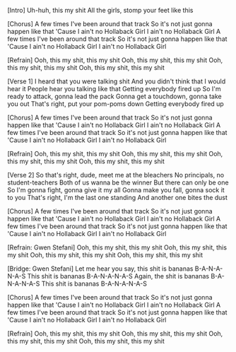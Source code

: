 [Intro]
Uh-huh, this my shit
All the girls, stomp your feet like this

[Chorus]
A few times I've been around that track
So it's not just gonna happen like that
'Cause I ain't no Hollaback Girl
I ain't no Hollaback Girl
A few times I've been around that track
So it's not just gonna happen like that
'Cause I ain't no Hollaback Girl
I ain't no Hollaback Girl

[Refrain]
Ooh, this my shit, this my shit
Ooh, this my shit, this my shit
Ooh, this my shit, this my shit
Ooh, this my shit, this my shit

[Verse 1]
I heard that you were talking shit
And you didn't think that I would hear it
People hear you talking like that
Getting everybody fired up
So I'm ready to attack, gonna lead the pack
Gonna get a touchdown, gonna take you out
That's right, put your pom-poms down
Getting everybody fired up


[Chorus]
A few times I've been around that track
So it's not just gonna happen like that
'Cause I ain't no Hollaback Girl
I ain't no Hollaback Girl
A few times I've been around that track
So it's not just gonna happen like that
'Cause I ain't no Hollaback Girl
I ain't no Hollaback Girl

[Refrain]
Ooh, this my shit, this my shit
Ooh, this my shit, this my shit
Ooh, this my shit, this my shit
Ooh, this my shit, this my shit

[Verse 2]
So that's right, dude, meet me at the bleachers
No principals, no student-teachers
Both of us wanna be the winner
But there can only be one
So I'm gonna fight, gonna give it my all
Gonna make you fall, gonna sock it to you
That's right, I'm the last one standing
And another one bites the dust


[Chorus]
A few times I've been around that track
So it's not just gonna happen like that
'Cause I ain't no Hollaback Girl
I ain't no Hollaback Girl
A few times I've been around that track
So it's not just gonna happen like that
'Cause I ain't no Hollaback Girl
I ain't no Hollaback Girl

[Refrain: Gwen Stefani]
Ooh, this my shit, this my shit
Ooh, this my shit, this my shit
Ooh, this my shit, this my shit
Ooh, this my shit, this my shit

[Bridge: Gwen Stefani]
Let me hear you say, this shit is bananas
B-A-N-A-N-A-S
This shit is bananas
B-A-N-A-N-A-S
Again, the shit is bananas
B-A-N-A-N-A-S
This shit is bananas
B-A-N-A-N-A-S


[Chorus]
A few times I've been around that track
So it's not just gonna happen like that
'Cause I ain't no Hollaback Girl
I ain't no Hollaback Girl
A few times I've been around that track
So it's not just gonna happen like that
'Cause I ain't no Hollaback Girl
I ain't no Hollaback Girl

[Refrain]
Ooh, this my shit, this my shit
Ooh, this my shit, this my shit
Ooh, this my shit, this my shit
Ooh, this my shit, this my shit
